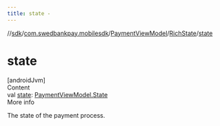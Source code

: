 ```yaml
---
title: state -
---
```

//[sdk](../../../../index)/[com.swedbankpay.mobilesdk](../../index)/[PaymentViewModel](../index)/[RichState](index)/[state](state)



# state  
[androidJvm]  
Content  
val [state](state): [PaymentViewModel.State](../-state/index)  
More info  


The state of the payment process.

  



